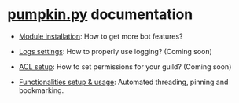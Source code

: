 # [pumpkin.py](https://github.com/pumpkin-py/pumpkin-py) documentation

- [Module installation](inst.md): How to get more bot features?

- [Logs settings](log.md): How to properly use logging? (Coming soon)

- [ACL setup](acl.md): How to set permissions for your guild? (Coming soon)

- [Functionalities setup & usage](func.md): Automated threading, pinning and bookmarking.

